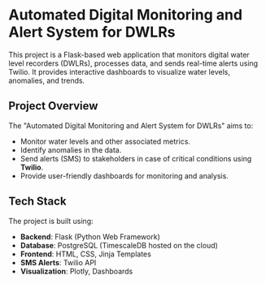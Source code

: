 # Automated Digital Monitoring and Alert System for DWLRs

This project is a Flask-based web application that monitors digital water level recorders (DWLRs), processes data, and sends real-time alerts using Twilio. It provides interactive dashboards to visualize water levels, anomalies, and trends. 

## Project Overview

The "Automated Digital Monitoring and Alert System for DWLRs" aims to:
- Monitor water levels and other associated metrics.
- Identify anomalies in the data.
- Send alerts (SMS) to stakeholders in case of critical conditions using **Twilio**.
- Provide user-friendly dashboards for monitoring and analysis.

## Tech Stack

The project is built using:

- **Backend**: Flask (Python Web Framework)
- **Database**: PostgreSQL (TimescaleDB hosted on the cloud)
- **Frontend**: HTML, CSS, Jinja Templates
- **SMS Alerts**: Twilio API
- **Visualization**: Plotly, Dashboards
